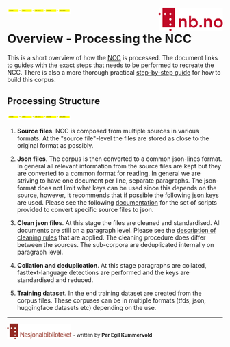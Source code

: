 [<img align="right" width="150px" src="../images/nblogo.png">](https://ai.nb.no)
[<img width="150px" src="../images/bilderavsteg.png">](https://ai.nb.no)

# Overview - Processing the NCC
This is a short overview of how the [NCC](corpus_description.md) is processed. The document links to guides with the exact steps that needs to be performed to recreate the NCC. There is also a more thorough practical [step-by-step guide](step_by_step_guide.md) for how to build this corpus. 
## Processing Structure

[<img width="150px" src="../images/bilderavsteg.png">](https://ai.nb.no)


1) **Source files**. NCC is composed from multiple sources in various formats. At the "source file"-level the files are stored as close to the original format as possibly.

2) **Json files**. The corpus is then converted to a common json-lines format. In general all relevant information from the source files are kept but they are converted to a common format for reading. In general we are striving to have one document per line, separate paragraphs. The json-format does not limit what keys can be used since this depends on the source, however, it recommends that if possible the following [json keys](json_format.md) are used. Please see the following [documentation](create_scripts.md) for the set of scripts provided to convert specific source files to json.

3) **Clean json files**. At this stage the files are cleaned and standardised. All documents are still on a paragraph level. Please see the [description of cleaning rules](cleaning_rules_description.md) that are applied. The cleaning procedure does differ between the sources. The sub-corpora are deduplicated internally on paragraph level.

4) **Collation and deduplication**. At this stage paragraphs are collated, fasttext-language detections are performed and the keys are standardised and reduced. 

5) **Training dataset**. In the end training dataset are created from the corpus files. These corpuses can be in multiple formats (tfds, json, huggingface datasets etc) depending on the use. 

---
<img width="150px" src="../images/Nasjonalbiblioteket.jpg"> <sup> - written by __Per Egil Kummervold__</sup>
